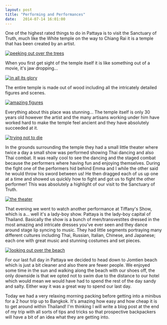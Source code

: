 ```yaml
---
layout: post
title: "Performing and Performances"
date:   2014-07-14 16:01:00
---
```


One of the highest rated things to do in Pattaya is to visit the Sanctuary of Truth, much like the White temple on the way to Chiang Rai it is a temple that has been created by an artist.

[![peeking out over the trees](http://i.imgur.com/Jf8oM4Nl.jpg)](http://i.imgur.com/Jf8oM4N.jpg)

When you first get sight of the temple itself it is like something out of a movie, it's jaw dropping...

[![in all its glory](http://i.imgur.com/My7j8Jsl.jpg)](http://i.imgur.com/My7j8Js.jpg)

The entire temple is made out of wood including all the intricately detailed figures and scenes.

[![amazing figures](http://i.imgur.com/F3t1oHxl.jpg)](http://i.imgur.com/F3t1oHx.jpg)

Everything about this place was stunning... The temple itself is only 30 years old however the artist and the many artisans working under him have worked hard to make the temple feel ancient and they have absolutely succeeded at it.

[![trying not to die](http://i.imgur.com/nZsDf3Ll.jpg)](http://i.imgur.com/nZsDf3L.jpg)

In the grounds surrounding the temple they had a small little theater where twice a day a small show was performed showing Thai dancing and also Thai combat. It was really cool to see the dancing and the staged combat because the performers where having fun and enjoying themselves. During the fight one of the performers hid behind Emma and I while the other said he would throw his sword between us! He then dragged each of us up one at a time and showed us quickly how to fight and got us to fight the other performer! This was absolutely a highlight of our visit to the Sanctuary of Truth.

[![the theater](http://i.imgur.com/HatcCaql.jpg)](http://i.imgur.com/HatcCaq.jpg)

That evening we went to watch another performance at Tiffany's Show, which is a... well it's a lady-boy show. Pattaya is the lady-boy capital of Thailand. Basically the show is a bunch of men/transvestites dressed in the most amazing and intricate dresses you've ever seen and they dance around stage lip syncing to music. They had little segments portraying many different cultures including Thai, Russian, Italian, Chinese, and Japanese; each one with great music and stunning costumes and set pieces.

[![looking out over the beach](http://i.imgur.com/ixJ0kWPl.jpg)](http://i.imgur.com/ixJ0kWP.jpg)

For our last full day in Pattaya we decided to head down to Jomtien beach which is just a bit cleaner and also there are fewer people. We enjoyed some time in the sun and walking along the beach with our shoes off, the only downside is that we opted not to swim due to the distance to our hotel which would mean we would have had to spend the rest of the day sandy and salty. Either way it was a great way to spend our last day.

Today we had a very relaxing morning packing before getting into a minibus for a 2 hour trip up to Bangkok. It's amazing how easy and how cheap it is to get around within Thailand! I'm thinking I will write a blog post at the end of my trip with all sorts of tips and tricks so that prospective backpackers will have a bit of an idea what they are getting into.
